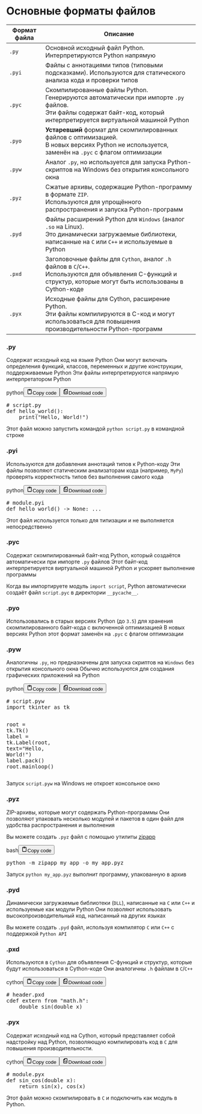 <h1>Основные форматы файлов</h1>
<table>
<thead>
<tr>
<th>Формат файла</th>
<th>Описание</th>
</tr>
</thead>
<tbody>
<tr>
<td><code>.py</code></td>
<td>Основной исходный файл Python. Интерпретируются Python напрямую</td>
</tr>
<tr>
<td><code>.pyi</code></td>
<td>Файлы с аннотациями типов (типовыми подсказками). Используются для статического анализа кода и проверки типов</td>
</tr>
<tr>
<td><code>.pyc</code></td>
<td>Скомпилированные файлы Python.<br>Генерируются автоматически при импорте <code>.py</code> файлов.<br>Эти файлы содержат байт-код, который интерпретируется виртуальной машиной Python</td>
</tr>
<tr>
<td><code>.pyo</code></td>
<td><strong>Устаревший</strong> формат для скомпилированных файлов с оптимизацией.<br>В новых версиях Python не используется, заменён на <code>.pyc</code> с флагом оптимизации</td>
</tr>
<tr>
<td><code>.pyw</code></td>
<td>Аналог <code>.py</code>, но используется для запуска Python-скриптов на Windows без открытия консольного окна</td>
</tr>
<tr>
<td><code>.pyz</code></td>
<td>Сжатые архивы, содержащие Python-программу в формате <code>ZIP</code>.<br>Используются для упрощённого распространения и запуска Python-программ</td>
</tr>
<tr>
<td><code>.pyd</code></td>
<td>Файлы расширений Python для <code>Windows</code> (аналог <code>.so</code> на Linux).<br>Это динамически загружаемые библиотеки, написанные на <code>C</code> или <code>C++</code> и используемые в Python</td>
</tr>
<tr>
<td><code>.pxd</code></td>
<td>Заголовочные файлы для <code>Cython</code>, аналог <code>.h</code> файлов в <code>C</code>/<code>C++</code>.<br>Используются для объявления C-функций и структур, которые могут быть использованы в Cython-коде</td>
</tr>
<tr>
<td><code>.pyx</code></td>
<td>Исходные файлы для Cython, расширение Python.<br>Эти файлы компилируются в C-код и могут использоваться для повышения производительности Python-программ</td>
</tr>
</tbody>
</table>
<h3>.py</h3>
<p>Содержат исходный код на языке Python
Они могут включать определения функций, классов, переменных и другие конструкции, поддерживаемые Python
Эти файлы интерпретируются напрямую интерпретатором Python</p>
<div class="code_element"><div class="lang_line"><text>python</text><button class="copy_code_button" onclick="CopyCode(this)"><svg style="width: 1.2em;height: 1.2em;" aria-hidden="true" xmlns="http://www.w3.org/2000/svg" fill="none" viewBox="0 0 24 24"><path stroke="currentColor" stroke-linecap="round" stroke-linejoin="round" stroke-width="2" d="M15 4h3a1 1 0 0 1 1 1v15a1 1 0 0 1-1 1H6a1 1 0 0 1-1-1V5a1 1 0 0 1 1-1h3m0 3h6m-5-4v4h4V3h-4Z"/></svg><text>Copy code</text></button><button class="download_code_button" onclick="DownloadCode(this, `script.py`)"><svg style="width: 1.2em;height: 1.2em;" aria-hidden="true" xmlns="http://www.w3.org/2000/svg" fill="none" viewBox="0 0 24 24"><path stroke="currentColor" stroke-linecap="round" stroke-linejoin="round" stroke-width="2" d="M10 3v4a1 1 0 0 1-1 1H5m5 4-2 2 2 2m4-4 2 2-2 2m5-12v16a1 1 0 0 1-1 1H6a1 1 0 0 1-1-1V7.914a1 1 0 0 1 .293-.707l3.914-3.914A1 1 0 0 1 9.914 3H18a1 1 0 0 1 1 1Z"/></svg><text>Download code</text></button></div><div class="code language-python"><div class="highlight"><pre><span></span><span class="c1"># script.py</span>
<span class="k">def</span> <span class="nf">hello_world</span><span class="p">():</span>
    <span class="nb">print</span><span class="p">(</span><span class="s2">&quot;Hello, World!&quot;</span><span class="p">)</span>
</pre></div></div></div>

<p>Этот файл можно запустить командой <code>python script.py</code> в командной строке</p>
<h3>.pyi</h3>
<p>Используются для добавления аннотаций типов к Python-коду
Эти файлы позволяют статическим анализаторам кода (например, <code>MyPy</code>)
проверять корректность типов без выполнения самого кода</p>
<div class="code_element"><div class="lang_line"><text>python</text><button class="copy_code_button" onclick="CopyCode(this)"><svg style="width: 1.2em;height: 1.2em;" aria-hidden="true" xmlns="http://www.w3.org/2000/svg" fill="none" viewBox="0 0 24 24"><path stroke="currentColor" stroke-linecap="round" stroke-linejoin="round" stroke-width="2" d="M15 4h3a1 1 0 0 1 1 1v15a1 1 0 0 1-1 1H6a1 1 0 0 1-1-1V5a1 1 0 0 1 1-1h3m0 3h6m-5-4v4h4V3h-4Z"/></svg><text>Copy code</text></button><button class="download_code_button" onclick="DownloadCode(this, `module.pyi`)"><svg style="width: 1.2em;height: 1.2em;" aria-hidden="true" xmlns="http://www.w3.org/2000/svg" fill="none" viewBox="0 0 24 24"><path stroke="currentColor" stroke-linecap="round" stroke-linejoin="round" stroke-width="2" d="M10 3v4a1 1 0 0 1-1 1H5m5 4-2 2 2 2m4-4 2 2-2 2m5-12v16a1 1 0 0 1-1 1H6a1 1 0 0 1-1-1V7.914a1 1 0 0 1 .293-.707l3.914-3.914A1 1 0 0 1 9.914 3H18a1 1 0 0 1 1 1Z"/></svg><text>Download code</text></button></div><div class="code language-python"><div class="highlight"><pre><span></span><span class="c1"># module.pyi</span>
<span class="k">def</span> <span class="nf">hello_world</span><span class="p">()</span> <span class="o">-&gt;</span> <span class="kc">None</span><span class="p">:</span> <span class="o">...</span>
</pre></div></div></div>

<p>Этот файл используется только для типизации и не выполняется непосредственно</p>
<h3>.pyc</h3>
<p>Содержат скомпилированный байт-код Python, который создаётся автоматически при импорте <code>.py</code> файлов
Этот байт-код интерпретируется виртуальной машиной Python и ускоряет выполнение программы</p>
<p>Когда вы импортируете модуль <code>import script</code>, Python автоматически создаёт файл <code>script.pyc</code> в директории <code>__pycache__</code>.</p>
<h3>.pyo</h3>
<p>Использовались в старых версиях Python (до <code>3.5</code>) для хранения скомпилированного байт-кода с включенной оптимизацией
В новых версиях Python этот формат заменён на <code>.pyc</code> с флагом оптимизации</p>
<h3>.pyw</h3>
<p>Аналогичны <code>.py</code>, но предназначены для запуска скриптов на <code>Windows</code> без открытия консольного окна
Обычно используются для создания графических приложений на Python</p>
<div class="code_element"><div class="lang_line"><text>python</text><button class="copy_code_button" onclick="CopyCode(this)"><svg style="width: 1.2em;height: 1.2em;" aria-hidden="true" xmlns="http://www.w3.org/2000/svg" fill="none" viewBox="0 0 24 24"><path stroke="currentColor" stroke-linecap="round" stroke-linejoin="round" stroke-width="2" d="M15 4h3a1 1 0 0 1 1 1v15a1 1 0 0 1-1 1H6a1 1 0 0 1-1-1V5a1 1 0 0 1 1-1h3m0 3h6m-5-4v4h4V3h-4Z"/></svg><text>Copy code</text></button><button class="download_code_button" onclick="DownloadCode(this, `script.pyw`)"><svg style="width: 1.2em;height: 1.2em;" aria-hidden="true" xmlns="http://www.w3.org/2000/svg" fill="none" viewBox="0 0 24 24"><path stroke="currentColor" stroke-linecap="round" stroke-linejoin="round" stroke-width="2" d="M10 3v4a1 1 0 0 1-1 1H5m5 4-2 2 2 2m4-4 2 2-2 2m5-12v16a1 1 0 0 1-1 1H6a1 1 0 0 1-1-1V7.914a1 1 0 0 1 .293-.707l3.914-3.914A1 1 0 0 1 9.914 3H18a1 1 0 0 1 1 1Z"/></svg><text>Download code</text></button></div><div class="code language-python"><div class="highlight"><pre><span></span><span class="c1"># script.pyw</span>
<span class="kn">import</span> <span class="nn">tkinter</span> <span class="k">as</span> <span class="nn">tk</span>

<span class="n">root</span> <span class="o">=</span> <span class="n">tk</span><span class="o">.</span><span class="n">Tk</span><span class="p">()</span>
<span class="n">label</span> <span class="o">=</span> <span class="n">tk</span><span class="o">.</span><span class="n">Label</span><span class="p">(</span><span class="n">root</span><span class="p">,</span> <span class="n">text</span><span class="o">=</span><span class="s2">&quot;Hello, World!&quot;</span><span class="p">)</span>
<span class="n">label</span><span class="o">.</span><span class="n">pack</span><span class="p">()</span>
<span class="n">root</span><span class="o">.</span><span class="n">mainloop</span><span class="p">()</span>
</pre></div></div></div>
<p>Запуск <code>script.pyw</code> на Windows не откроет консольное окно</p>
<h3>.pyz</h3>
<p>ZIP-архивы, которые могут содержать Python-программы
Они позволяют упаковать несколько модулей и пакетов в один файл для удобства распространения и выполнения</p>
<p>Вы можете создать <code>.pyz</code> файл с помощью утилиты <a target="_self" href="?Languages/Python/Libraries/Python/zipapp" class="wikilink">zipapp</a></p>
<div class="code_element"><div class="lang_line"><text>bash</text><button class="copy_code_button" onclick="CopyCode(this)"><svg style="width: 1.2em;height: 1.2em;" aria-hidden="true" xmlns="http://www.w3.org/2000/svg" fill="none" viewBox="0 0 24 24"><path stroke="currentColor" stroke-linecap="round" stroke-linejoin="round" stroke-width="2" d="M15 4h3a1 1 0 0 1 1 1v15a1 1 0 0 1-1 1H6a1 1 0 0 1-1-1V5a1 1 0 0 1 1-1h3m0 3h6m-5-4v4h4V3h-4Z"/></svg><text>Copy code</text></button></div><div class="code language-bash"><div class="highlight"><pre><span></span>python<span class="w"> </span>-m<span class="w"> </span>zipapp<span class="w"> </span>my_app<span class="w"> </span>-o<span class="w"> </span>my_app.pyz
</pre></div></div></div>

<p>Запуск <code>python my_app.pyz</code> выполнит программу, упакованную в архив</p>
<h3>.pyd</h3>
<p>Динамически загружаемые библиотеки (<code>DLL</code>),
написанные на <code>C</code> или <code>C++</code> и используемые как модули Python
Они позволяют использовать высокопроизводительный код, написанный на других языках</p>
<p>Вы можете создать <code>.pyd</code> файл, используя компилятор <code>C</code> или <code>C++</code> с поддержкой <code>Python API</code></p>
<h3>.pxd</h3>
<p>Используются в <code>Cython</code> для объявления C-функций и структур, которые будут использоваться в Cython-коде
Они аналогичны <code>.h</code> файлам в <code>C</code>/<code>C++</code></p>
<div class="code_element"><div class="lang_line"><text>cython</text><button class="copy_code_button" onclick="CopyCode(this)"><svg style="width: 1.2em;height: 1.2em;" aria-hidden="true" xmlns="http://www.w3.org/2000/svg" fill="none" viewBox="0 0 24 24"><path stroke="currentColor" stroke-linecap="round" stroke-linejoin="round" stroke-width="2" d="M15 4h3a1 1 0 0 1 1 1v15a1 1 0 0 1-1 1H6a1 1 0 0 1-1-1V5a1 1 0 0 1 1-1h3m0 3h6m-5-4v4h4V3h-4Z"/></svg><text>Copy code</text></button><button class="download_code_button" onclick="DownloadCode(this, `header.pxd`)"><svg style="width: 1.2em;height: 1.2em;" aria-hidden="true" xmlns="http://www.w3.org/2000/svg" fill="none" viewBox="0 0 24 24"><path stroke="currentColor" stroke-linecap="round" stroke-linejoin="round" stroke-width="2" d="M10 3v4a1 1 0 0 1-1 1H5m5 4-2 2 2 2m4-4 2 2-2 2m5-12v16a1 1 0 0 1-1 1H6a1 1 0 0 1-1-1V7.914a1 1 0 0 1 .293-.707l3.914-3.914A1 1 0 0 1 9.914 3H18a1 1 0 0 1 1 1Z"/></svg><text>Download code</text></button></div><div class="code language-cython"><div class="highlight"><pre><span></span><span class="c"># header.pxd</span>
<span class="k">cdef</span> <span class="kr">extern</span> <span class="k">from</span> <span class="s">&quot;math.h&quot;</span><span class="p">:</span>
    <span class="n">double</span> <span class="n">sin</span><span class="p">(</span><span class="n">double</span> <span class="n">x</span><span class="p">)</span>
</pre></div></div></div>

<h3>.pyx</h3>
<p>Содержат исходный код на Cython, который представляет собой надстройку над Python,
позволяющую компилировать код в <code>C</code> для повышения производительности.</p>
<div class="code_element"><div class="lang_line"><text>cython</text><button class="copy_code_button" onclick="CopyCode(this)"><svg style="width: 1.2em;height: 1.2em;" aria-hidden="true" xmlns="http://www.w3.org/2000/svg" fill="none" viewBox="0 0 24 24"><path stroke="currentColor" stroke-linecap="round" stroke-linejoin="round" stroke-width="2" d="M15 4h3a1 1 0 0 1 1 1v15a1 1 0 0 1-1 1H6a1 1 0 0 1-1-1V5a1 1 0 0 1 1-1h3m0 3h6m-5-4v4h4V3h-4Z"/></svg><text>Copy code</text></button><button class="download_code_button" onclick="DownloadCode(this, `module.pyx`)"><svg style="width: 1.2em;height: 1.2em;" aria-hidden="true" xmlns="http://www.w3.org/2000/svg" fill="none" viewBox="0 0 24 24"><path stroke="currentColor" stroke-linecap="round" stroke-linejoin="round" stroke-width="2" d="M10 3v4a1 1 0 0 1-1 1H5m5 4-2 2 2 2m4-4 2 2-2 2m5-12v16a1 1 0 0 1-1 1H6a1 1 0 0 1-1-1V7.914a1 1 0 0 1 .293-.707l3.914-3.914A1 1 0 0 1 9.914 3H18a1 1 0 0 1 1 1Z"/></svg><text>Download code</text></button></div><div class="code language-cython"><div class="highlight"><pre><span></span><span class="c"># module.pyx</span>
<span class="k">def</span> <span class="nf">sin_cos</span><span class="p">(</span><span class="n">double</span> <span class="n">x</span><span class="p">):</span>
    <span class="k">return</span> <span class="n">sin</span><span class="p">(</span><span class="n">x</span><span class="p">),</span> <span class="n">cos</span><span class="p">(</span><span class="n">x</span><span class="p">)</span>
</pre></div></div></div>

<p>Этот файл можно скомпилировать в <code>C</code> и подключить как модуль в Python.</p>